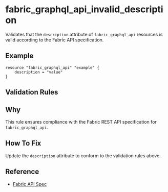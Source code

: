 # fabric_graphql_api_invalid_description

Validates that the `description` attribute of `fabric_graphql_api` resources is valid according to the Fabric API specification.

## Example

```hcl
resource "fabric_graphql_api" "example" {
    description = "value"
}
```

## Validation Rules



## Why

This rule ensures compliance with the Fabric REST API specification for `fabric_graphql_api`.

## How To Fix

Update the `description` attribute to conform to the validation rules above.

## Reference

- [Fabric API Spec](https://github.com/microsoft/fabric-rest-api-specs/tree/main/graphQLApi/definitions.json)
